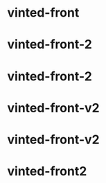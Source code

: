 # vinted-front
# vinted-front-2
# vinted-front-2
# vinted-front-v2
# vinted-front-v2
# vinted-front2
